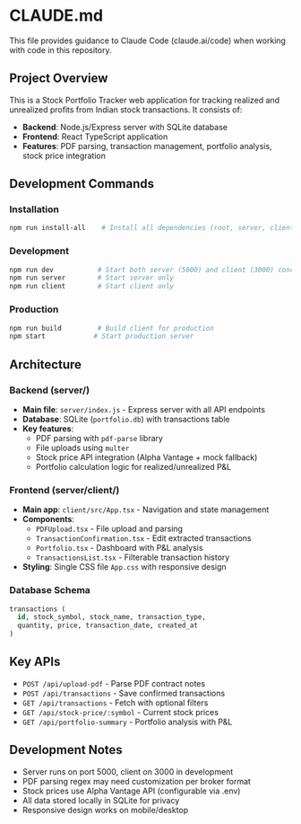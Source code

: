 # CLAUDE.md

This file provides guidance to Claude Code (claude.ai/code) when working with code in this repository.

## Project Overview

This is a Stock Portfolio Tracker web application for tracking realized and unrealized profits from Indian stock transactions. It consists of:

- **Backend**: Node.js/Express server with SQLite database
- **Frontend**: React TypeScript application
- **Features**: PDF parsing, transaction management, portfolio analysis, stock price integration

## Development Commands

### Installation
```bash
npm run install-all    # Install all dependencies (root, server, client)
```

### Development
```bash
npm run dev           # Start both server (5000) and client (3000) concurrently
npm run server        # Start server only
npm run client        # Start client only
```

### Production
```bash
npm run build         # Build client for production
npm start            # Start production server
```

## Architecture

### Backend (server/)
- **Main file**: `server/index.js` - Express server with all API endpoints
- **Database**: SQLite (`portfolio.db`) with transactions table
- **Key features**:
  - PDF parsing with `pdf-parse` library
  - File uploads using `multer`
  - Stock price API integration (Alpha Vantage + mock fallback)
  - Portfolio calculation logic for realized/unrealized P&L

### Frontend (server/client/)
- **Main app**: `client/src/App.tsx` - Navigation and state management
- **Components**:
  - `PDFUpload.tsx` - File upload and parsing
  - `TransactionConfirmation.tsx` - Edit extracted transactions
  - `Portfolio.tsx` - Dashboard with P&L analysis
  - `TransactionsList.tsx` - Filterable transaction history
- **Styling**: Single CSS file `App.css` with responsive design

### Database Schema
```sql
transactions (
  id, stock_symbol, stock_name, transaction_type,
  quantity, price, transaction_date, created_at
)
```

## Key APIs

- `POST /api/upload-pdf` - Parse PDF contract notes
- `POST /api/transactions` - Save confirmed transactions
- `GET /api/transactions` - Fetch with optional filters
- `GET /api/stock-price/:symbol` - Current stock prices
- `GET /api/portfolio-summary` - Portfolio analysis with P&L

## Development Notes

- Server runs on port 5000, client on 3000 in development
- PDF parsing regex may need customization per broker format
- Stock prices use Alpha Vantage API (configurable via .env)
- All data stored locally in SQLite for privacy
- Responsive design works on mobile/desktop